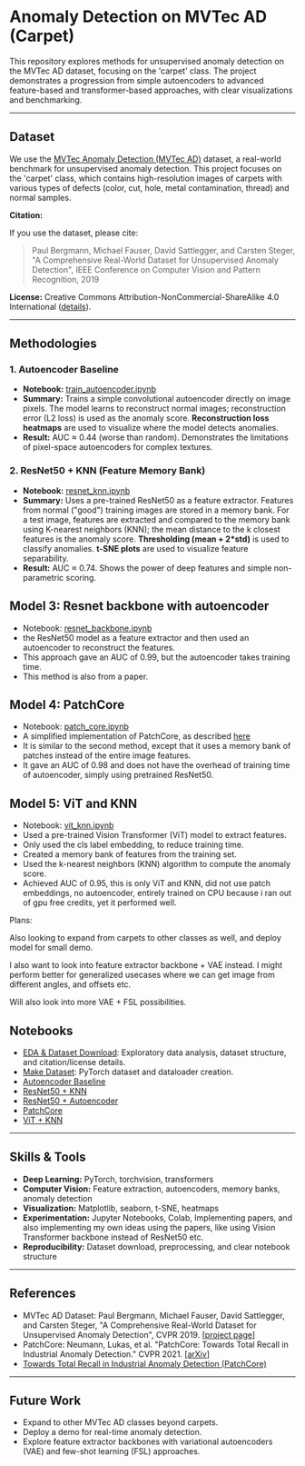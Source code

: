# Anomaly Detection on MVTec AD (Carpet)

This repository explores methods for unsupervised anomaly detection on the MVTec AD dataset, focusing on the 'carpet' class. The project demonstrates a progression from simple autoencoders to advanced feature-based and transformer-based approaches, with clear visualizations and benchmarking.

---

## Dataset

We use the [MVTec Anomaly Detection (MVTec AD)](https://www.mvtec.com/company/research/datasets/mvtec-ad) dataset, a real-world benchmark for unsupervised anomaly detection. This project focuses on the 'carpet' class, which contains high-resolution images of carpets with various types of defects (color, cut, hole, metal contamination, thread) and normal samples.

**Citation:**

If you use the dataset, please cite:

> Paul Bergmann, Michael Fauser, David Sattlegger, and Carsten Steger,
> "A Comprehensive Real-World Dataset for Unsupervised Anomaly Detection",
> IEEE Conference on Computer Vision and Pattern Recognition, 2019

**License:** Creative Commons Attribution-NonCommercial-ShareAlike 4.0 International ([details](http://creativecommons.org/licenses/by-nc-sa/4.0/)).

---

## Methodologies

### 1. Autoencoder Baseline

- **Notebook:** [train_autoencoder.ipynb](https://github.com/Dd1235/TinkerWithCV/blob/main/MVTec_AD/models/train_autoencoder.ipynb)
- **Summary:** Trains a simple convolutional autoencoder directly on image pixels. The model learns to reconstruct normal images; reconstruction error (L2 loss) is used as the anomaly score. **Reconstruction loss heatmaps** are used to visualize where the model detects anomalies.
- **Result:** AUC ≈ 0.44 (worse than random). Demonstrates the limitations of pixel-space autoencoders for complex textures.

### 2. ResNet50 + KNN (Feature Memory Bank)

- **Notebook:** [resnet_knn.ipynb](https://github.com/Dd1235/TinkerWithCV/blob/main/MVTec_AD/models/resnet_knn.ipynb)
- **Summary:** Uses a pre-trained ResNet50 as a feature extractor. Features from normal ("good") training images are stored in a memory bank. For a test image, features are extracted and compared to the memory bank using K-nearest neighbors (KNN); the mean distance to the k closest features is the anomaly score. **Thresholding (mean + 2\*std)** is used to classify anomalies. **t-SNE plots** are used to visualize feature separability.
- **Result:** AUC ≈ 0.74. Shows the power of deep features and simple non-parametric scoring.

## Model 3: Resnet backbone with autoencoder

- Notebook: [resnet_backbone.ipynb](https://github.com/Dd1235/TinkerWithCV/blob/main/MVTec_AD/models/resnet_backbone.ipynb)
- the ResNet50 model as a feature extractor and then used an autoencoder to reconstruct the features.
- This approach gave an AUC of 0.99, but the autoencoder takes training time.
- This method is also from a paper.

## Model 4: PatchCore

- Notebook: [patch_core.ipynb](https://github.com/Dd1235/TinkerWithCV/blob/main/MVTec_AD/models/patch_core.ipynb)
- A simplified implementation of PatchCore, as described [here](https://arxiv.org/abs/2106.08265)
- It is similar to the second method, except that it uses a memory bank of patches instead of the entire image features.
- It gave an AUC of 0.98 and does not have the overhead of training time of autoencoder, simply using pretrained ResNet50.

## Model 5: ViT and KNN

- Notebook: [vit_knn.ipynb](https://github.com/Dd1235/TinkerWithCV/blob/main/MVTec_AD/models/vit_knn.ipynb)
- Used a pre-trained Vision Transformer (ViT) model to extract features.
- Only used the cls label embedding, to reduce training time.
- Created a memory bank of features from the training set.
- Used the k-nearest neighbors (KNN) algorithm to compute the anomaly score.
- Achieved AUC of 0.95, this is only ViT and KNN, did not use patch embeddings, no autoencoder, entirely trained on CPU because i ran out of gpu free credits, yet it performed well.

Plans:

Also looking to expand from carpets to other classes as well, and deploy model for small demo.

I also want to look into feature extractor backbone + VAE instead. I might perform better for generalized usecases where we can get image from different angles, and offsets etc.

Will also look into more VAE + FSL possibilities.

## Notebooks

- [EDA & Dataset Download](https://github.com/Dd1235/TinkerWithCV/blob/main/MVTec_AD/eda/eda.ipynb): Exploratory data analysis, dataset structure, and citation/license details.
- [Make Dataset](https://github.com/Dd1235/TinkerWithCV/blob/main/MVTec_AD/eda/make_dataset.ipynb): PyTorch dataset and dataloader creation.
- [Autoencoder Baseline](https://github.com/Dd1235/TinkerWithCV/blob/main/MVTec_AD/models/train_autoencoder.ipynb)
- [ResNet50 + KNN](https://github.com/Dd1235/TinkerWithCV/blob/main/MVTec_AD/models/resnet_knn.ipynb)
- [ResNet50 + Autoencoder](https://github.com/Dd1235/TinkerWithCV/blob/main/MVTec_AD/models/resnet_backbone.ipynb)
- [PatchCore](https://github.com/Dd1235/TinkerWithCV/blob/main/MVTec_AD/models/patch_core.ipynb)
- [ViT + KNN](https://github.com/Dd1235/TinkerWithCV/blob/main/MVTec_AD/models/vit_knn.ipynb)

---

## Skills & Tools

- **Deep Learning:** PyTorch, torchvision, transformers
- **Computer Vision:** Feature extraction, autoencoders, memory banks, anomaly detection
- **Visualization:** Matplotlib, seaborn, t-SNE, heatmaps
- **Experimentation:** Jupyter Notebooks, Colab, Implementing papers, and also implementing my own ideas using the papers, like using Vision Transformer backbone instead of ResNet50 etc.
- **Reproducibility:** Dataset download, preprocessing, and clear notebook structure

---

## References

- MVTec AD Dataset: Paul Bergmann, Michael Fauser, David Sattlegger, and Carsten Steger, "A Comprehensive Real-World Dataset for Unsupervised Anomaly Detection", CVPR 2019. [[project page](https://www.mvtec.com/company/research/datasets/mvtec-ad)]
- PatchCore: Neumann, Lukas, et al. "PatchCore: Towards Total Recall in Industrial Anomaly Detection." CVPR 2021. [[arXiv](https://arxiv.org/abs/2106.08265)]
- [Towards Total Recall in Industrial Anomaly Detection (PatchCore)](https://arxiv.org/abs/2106.08265)

---

## Future Work

- Expand to other MVTec AD classes beyond carpets.
- Deploy a demo for real-time anomaly detection.
- Explore feature extractor backbones with variational autoencoders (VAE) and few-shot learning (FSL) approaches.
